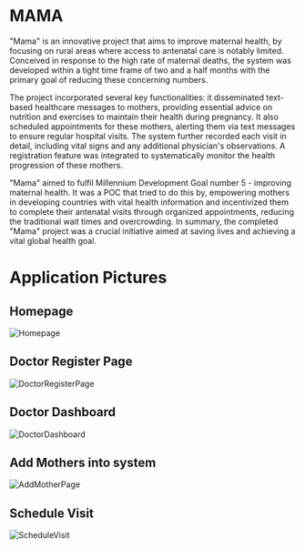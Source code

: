 # MAMA

"Mama" is an innovative project that aims to improve maternal health, by focusing on rural areas where access to antenatal care is notably limited. Conceived in response to the high rate of maternal deaths, the system was developed within a tight time frame of two and a half months with the primary goal of reducing these concerning numbers.

The project incorporated several key functionalities: it disseminated text-based healthcare messages to mothers, providing essential advice on nutrition and exercises to maintain their health during pregnancy. It also scheduled appointments for these mothers, alerting them via text messages to ensure regular hospital visits. The system further recorded each visit in detail, including vital signs and any additional physician's observations. A registration feature was integrated to systematically monitor the health progression of these mothers.

"Mama" aimed to fulfil Millennium Development Goal number 5 - improving maternal health. It was a POC that tried to do this by, empowering mothers in developing countries with vital health information and incentivized them to complete their antenatal visits through organized appointments, reducing the traditional wait times and overcrowding. In summary, the completed "Mama" project was a crucial initiative aimed at saving lives and achieving a vital global health goal.

# Application Pictures
## Homepage
![Homepage](https://github.com/steveodhiambo/MAMA/assets/16764448/417a40a0-6288-4b41-826a-e72ff1d297af)

## Doctor Register Page
![DoctorRegisterPage](https://github.com/steveodhiambo/MAMA/assets/16764448/dae02b3f-9d89-4486-a539-3d05c920fd82)

## Doctor Dashboard
![DoctorDashboard](https://github.com/steveodhiambo/MAMA/assets/16764448/8592b268-0307-43ef-8c73-0ce0354dc89a)

## Add Mothers into system
![AddMotherPage](https://github.com/steveodhiambo/MAMA/assets/16764448/bb610ebe-09e9-4713-b321-55006bc39b88)

## Schedule Visit
![ScheduleVisit](https://github.com/steveodhiambo/MAMA/assets/16764448/32291cce-f2a4-43b0-ae97-9e9a41f8dea1)

